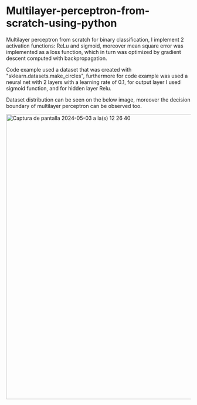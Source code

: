 # Multilayer-perceptron-from-scratch-using-python 
Multilayer perceptron from scratch for binary classification, I implement 2 activation functions: ReLu and sigmoid, moreover mean square error was implemented as a loss function, which in turn was optimized by gradient descent computed with backpropagation.

Code example used a dataset that was created with "sklearn.datasets.make_circles", furthermore for code example was used a neural net with 2 layers with a learning rate of 0.1, for output layer I used sigmoid function, and for hidden layer Relu.

Dataset distribution can be seen on the below image, moreover the decision boundary of multilayer perceptron can be observed too.

<img width="777" alt="Captura de pantalla 2024-05-03 a la(s) 12 26 40" src="https://github.com/aleperalesg/Multilayer-perceptron-from-scratch-/assets/120703609/53517d5c-6675-4d6d-bdb7-8abe2a88d9b2">
